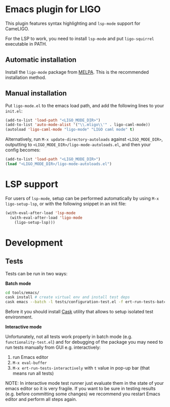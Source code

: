 # Emacs plugin for LIGO

This plugin features syntax highlighting and `lsp-mode` support for CameLIGO.

For the LSP to work, you need to install `lsp-mode` and put `ligo-squirrel` executable in PATH.

## Automatic installation

Install the `ligo-mode` package from [MELPA](https://melpa.org). This is the recommended installation method.

## Manual installation

Put `ligo-mode.el` to the emacs load path, and add the following lines to your `init.el`:

```lisp
(add-to-list 'load-path "<LIGO_MODE_DIR>")
(add-to-list 'auto-mode-alist '("\\.mligo\\'" . ligo-caml-mode))
(autoload 'ligo-caml-mode "ligo-mode" "LIGO caml mode" t)
```

Alternatively, run `M-x update-directory-autoloads` against `<LIGO_MODE_DIR>`, outputting to `<LIGO_MODE_DIR>/ligo-mode-autoloads.el`, and then your config becomes:
```lisp
(add-to-list 'load-path "<LIGO_MODE_DIR>")
(load "<LIGO_MODE_DIR>/ligo-mode-autoloads.el")
```

# LSP support

For users of `lsp-mode`, setup can be performed automatically by using
`M-x ligo-setup-lsp`, or with the following snippet in an init file:

```lisp
(with-eval-after-load 'lsp-mode
  (with-eval-after-load 'ligo-mode
    (ligo-setup-lsp)))
```

# Development

## Tests

Tests can be run in two ways:

**Batch mode**
```bash
cd tools/emacs/
cask install # create virtual env and install test deps
cask emacs --batch -l tests/configuration-test.el -f ert-run-tests-batch-and-exit
```
Before it you should install [Cask](https://github.com/cask/cask/) utility that allows to setup isolated test environment.

**Interactive mode**

Unfortunately, not all tests work properly in batch mode (e.g. `functionality-test.el`) and for debugging of the package you may need to run tests manually from GUI e.g. interactively:

1. run Emacs editor
2. `M-x eval-buffer`
3. `M-x ert-run-tests-interactively` with `t` value in pop-up bar (that means run all tests)

NOTE: In interactive mode test runner just evaluate them in the state of your emacs editor so it is very fragile. If you want to be sure in testing results (e.g. before committing some changes) we recommend you restart Emacs editor and perform all steps again.
